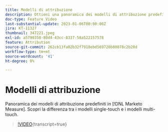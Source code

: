 ```yaml
---
title: Modelli di attribuzione
description: Ottieni una panoramica dei modelli di attribuzione predefiniti [!DNL Marketo Measure] . Scopri la differenza tra i modelli single-touch e i modelli multi-touch.
doc-type: Feature Video
last-substantial-update: 2023-01-06T00:00:00Z
jira: KT-11327
thumbnail: 347221.jpeg
exl-id: a5790358-80d4-43cc-8337-58a522157578
feature: Attribution
source-git-commit: 262cb13fa02b32f7918ebd569720b80078c2b28d
workflow-type: tm+mt
source-wordcount: '41'
ht-degree: 0%

---
```


# Modelli di attribuzione

Panoramica dei modelli di attribuzione predefiniti in [!DNL Marketo Measure]. Scopri la differenza tra i modelli single-touch e i modelli multi-touch.

>[!VIDEO](https://video.tv.adobe.com/v/3421789/?learn=on&captions=ita){transcript=true}
